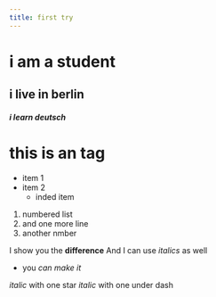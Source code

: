 ```yaml
---
title: first try
---
```


# i am a student 

## i live in berlin 
##### i learn deutsch
# this is an tag
 
* item 1
* item 2
  * inded item


1. numbered list
1. and one more line
1. another nmber

I show you the **difference**
And I can use _italics_ as well
* you *can* *make it*


*italic* with one star
_italic_ with one under dash

